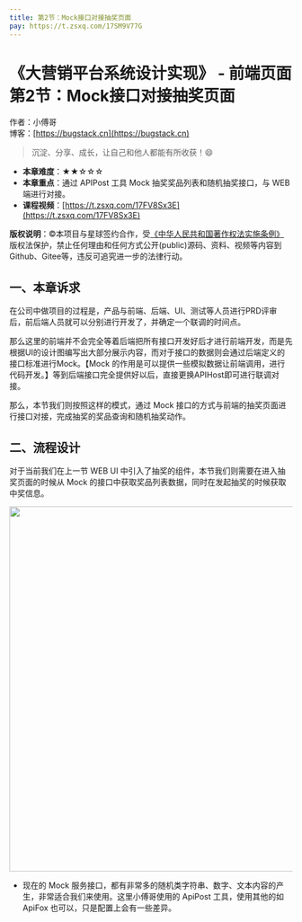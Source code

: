 ```yaml
---
title: 第2节：Mock接口对接抽奖页面
pay: https://t.zsxq.com/17SM9V77G
---
```


# 《大营销平台系统设计实现》 - 前端页面 第2节：Mock接口对接抽奖页面

作者：小傅哥
<br/>博客：[https://bugstack.cn](https://bugstack.cn)

>沉淀、分享、成长，让自己和他人都能有所收获！😄

- **本章难度**：★★☆☆☆
- **本章重点**：通过 APIPost 工具 Mock 抽奖奖品列表和随机抽奖接口，与 WEB 端进行对接。
- **课程视频**：[https://t.zsxq.com/17FV8Sx3E](https://t.zsxq.com/17FV8Sx3E)

**版权说明**：©本项目与星球签约合作，受[《中华人民共和国著作权法实施条例》](http://www.gov.cn/zhengce/2020-12/26/content_5573623.htm) 版权法保护，禁止任何理由和任何方式公开(public)源码、资料、视频等内容到Github、Gitee等，违反可追究进一步的法律行动。

## 一、本章诉求

在公司中做项目的过程是，产品与前端、后端、UI、测试等人员进行PRD评审后，前后端人员就可以分别进行开发了，并确定一个联调的时间点。

那么这里的前端并不会完全等着后端把所有接口开发好后才进行前端开发，而是先根据UI的设计图编写出大部分展示内容，而对于接口的数据则会通过后端定义的接口标准进行Mock。【Mock 的作用是可以提供一些模拟数据让前端调用，进行代码开发。】等到后端接口完全提供好以后，直接更换APIHost即可进行联调对接。

那么，本节我们则按照这样的模式，通过 Mock 接口的方式与前端的抽奖页面进行接口对接，完成抽奖的奖品查询和随机抽奖动作。

## 二、流程设计

对于当前我们在上一节 WEB UI 中引入了抽奖的组件，本节我们则需要在进入抽奖页面的时候从 Mock 的接口中获取奖品列表数据，同时在发起抽奖的时候获取中奖信息。

<div align="center">
    <img src="https://bugstack.cn/images/article/project/big-market/big-market-14-01.png" width="650px">
</div>

- 现在的 Mock 服务接口，都有非常多的随机类字符串、数字、文本内容的产生，非常适合我们来使用。这里小傅哥使用的 ApiPost 工具，使用其他的如 ApiFox 也可以，只是配置上会有一些差异。